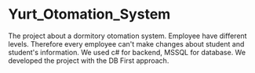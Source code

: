 # Yurt_Otomation_System
The project about a dormitory otomation system. Employee have different levels. Therefore every employee can't make changes about student and student's information. We used c# for backend, MSSQL for database. We developed the project with the DB First approach.   
